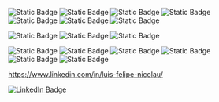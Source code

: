 ![Static Badge](https://img.shields.io/badge/C%2B%2B-00599C?style=for-the-badge&logo=c%2B%2B&logoColor=white)
![Static Badge](https://img.shields.io/badge/Dart-0175C2?style=for-the-badge&logo=dart&logoColor=white)
![Static Badge](https://img.shields.io/badge/JavaScript-323330?style=for-the-badge&logo=javascript&logoColor=F7DF1E)
![Static Badge](https://img.shields.io/badge/TypeScript-007ACC?style=for-the-badge&logo=typescript&logoColor=white)
![Static Badge](https://img.shields.io/badge/Kotlin-B125EA?style=for-the-badge&logo=kotlin&logoColor=white)
![Static Badge](https://img.shields.io/badge/PLSQL-F80000?style=for-the-badge&logo=oracle&logoColor=black)
![Static Badge](https://img.shields.io/badge/Python-FFD43B?style=for-the-badge&logo=python&logoColor=blue)

![Static Badge](https://img.shields.io/badge/Flutter-02569B?style=for-the-badge&logo=flutter&logoColor=white)
![Static Badge](https://img.shields.io/badge/Capacitor-119EFF?style=for-the-badge&logo=Capacitor&logoColor=white)
![Static Badge](https://img.shields.io/badge/React_Native-20232A?style=for-the-badge&logo=react&logoColor=61DAFB)


![Static Badge](https://img.shields.io/badge/MongoDB-4EA94B?style=for-the-badge&logo=mongodb&logoColor=white)
![Static Badge](https://img.shields.io/badge/Neo4j-018bff?style=for-the-badge&logo=neo4j&logoColor=white)
![Static Badge](https://img.shields.io/badge/PostgreSQL-316192?style=for-the-badge&logo=postgresql&logoColor=white)
![Static Badge](https://img.shields.io/badge/redis-%23DD0031.svg?&style=for-the-badge&logo=redis&logoColor=white)
![Static Badge](https://img.shields.io/badge/Supabase-181818?style=for-the-badge&logo=supabase&logoColor=green)
![Static Badge](https://img.shields.io/badge/firebase-ffca28?style=for-the-badge&logo=firebase&logoColor=black)








https://www.linkedin.com/in/luis-felipe-nicolau/

<div id="badges">
  <a href="https://www.linkedin.com/in/luis-felipe-nicolau/">
    <img src="https://img.shields.io/badge/LinkedIn-blue?style=for-the-badge&logo=linkedin&logoColor=white" alt="LinkedIn Badge"/>
  </a>
</div>
